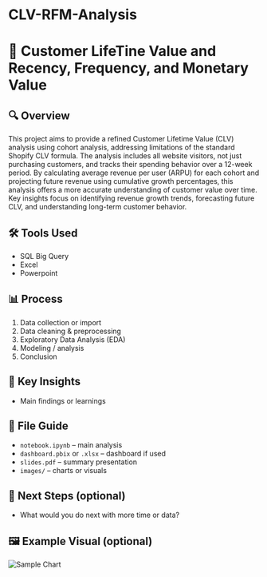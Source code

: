 # CLV-RFM-Analysis
# 🎯 Customer LifeTine Value and Recency, Frequency, and Monetary Value

## 🔍 Overview
This project aims to provide a refined Customer Lifetime Value (CLV) analysis using cohort analysis, addressing limitations of the standard Shopify CLV formula. The analysis includes all website visitors, not just purchasing customers, and tracks their spending behavior over a 12-week period. By calculating average revenue per user (ARPU) for each cohort and projecting future revenue using cumulative growth percentages, this analysis offers a more accurate understanding of customer value over time. Key insights focus on identifying revenue growth trends, forecasting future CLV, and understanding long-term customer behavior.

## 🛠️ Tools Used
- SQL Big Query 
- Excel 
- Powerpoint

## 📊 Process
1. Data collection or import
2. Data cleaning & preprocessing
3. Exploratory Data Analysis (EDA)
4. Modeling / analysis
5. Conclusion

## 🧠 Key Insights
- Main findings or learnings

## 📁 File Guide
- `notebook.ipynb` – main analysis
- `dashboard.pbix` or `.xlsx` – dashboard if used
- `slides.pdf` – summary presentation
- `images/` – charts or visuals

## 🚀 Next Steps (optional)
- What would you do next with more time or data?

## 🖼️ Example Visual (optional)
![Sample Chart](images/sample-chart.png)
